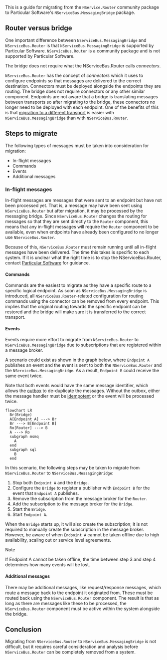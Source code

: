This is a guide for migrating from the `NService.Router` community package to Particular Software's `NServiceBus.MessagingBridge` package.

## Router versus bridge

One important difference between `NServiceBus.MessagingBridge` and `NServiceBus.Router` is that `NServiceBus.MessagingBridge` is supported by Particular Software. `NServiceBus.Router` is a community package and is not supported by Particular Software.

The bridge does not require what the NServiceBus.Router calls _connectors_.

`NServiceBus.Router` has the concept of _connectors_ which it uses to configure endpoints so that messages are delivered to the correct destination. Connectors must be deployed alongside the endpoints they are routing. The bridge does not require connectors or any other similar component. Endpoints are not aware that a bridge is translating messages between transports so after migrating to the bridge, these connectors no longer need to be deployed with each endpoint. One of the benefits of this is that [migration to a different transport](scenarios.md) is easier with `NServiceBus.MessagingBridge` than with `NServiceBus.Router`.

## Steps to migrate

The following types of messages must be taken into consideration for migration:

- In-flight messages
- Commands
- Events
- Additional messages

### In-flight messages

In-flight messages are messages that were sent to an endpoint but have not been processed yet. That is, a message may have been sent using `NServiceBus.Router` but after migration, it may be processed by the messaging bridge. Since `NServiceBus.Router` changes the routing for messages so that they are sent directly to the `Router` component, this means that any in-flight messages will require the `Router` component to be available, even when endpoints have already been configured to no longer use `NServiceBus.Router`.

Because of this, `NServiceBus.Router` must remain running until all in-flight messages have been delivered. The time this takes is specific to each system. If it is unclear what the right time is to stop the NServiceBus.Router, contact [Particular Software](https://particular.net/contactus) for guidance.

#### Commands

Commands are the easiest to migrate as they have a specific route to a specific logical endpoint. As soon as `NServiceBus.MessagingBridge` is introduced, all `NServiceBus.Router`-related configuration for routing commands using the connector can be removed from every endpoint. This implies that the original routing towards the specific endpoint can be restored and the bridge will make sure it is transferred to the correct transport.

#### Events

Events require more effort to migrate from `NServiceBus.Router` to `NServiceBus.MessagingBridge` due to subscriptions that are registered within a message broker.

A scenario could exist as shown in the graph below, where `Endpoint A` publishes an event and the event is sent to both the `NServiceBus.Router` and the `NServiceBus.MessagingBridge`. As a result, `Endpoint B` could receive the same event twice.

Note that both events would have the same message identifier, which allows the [outbox](/nservicebus/outbox/) to de-duplicate the messages. Without the outbox, either the message handler must be [idempotent](/nservicebus/concepts/glossary.md#idempotence) or the event will be processed twice.

```mermaid
flowchart LR
  Br(Bridge)
  A[Endpoint A] ---> Br
  Br ---> B[Endpoint B]
  Ro[Router] ---> B
  A ---> Ro
  subgraph msmq
    A
  end
  subgraph sql
    B
  end
```

In this scenario, the following steps may be taken to migrate from `NServiceBus.Router` to `NServiceBus.MessagingBridge`:

1. Stop both `Endpoint A` and the `Bridge`.
2. Configure the `Bridge` to register a publisher with `Endpoint B` for the event that `Endpoint A` publishes.
3. Remove the subscription from the message broker for the `Router`.
4. Add the subscription to the message broker for the `Bridge`.
5. Start the `Bridge`.
6. Start `Endpoint A`.

When the `Bridge` starts up, it will also create the subscription; it is not required to manually create the subscription in the message broker. However, be aware of when `Endpoint A` cannot be taken offline due to high availability, scaling out or service level agreements.

> [!NOTE]
> If Endpoint A cannot be taken offline, the time between step 3 and step 4 determines how many events will be lost.

#### Additional messages

There may be additional messages, like request/response messages, which route a message back to the endpoint it originated from. These must be routed back using the `NServiceBus.Router` component. The result is that as long as there are messages like these to be processed, the `NServiceBus.Router` component must be active within the system alongside the bridge.

## Conclusion

Migrating from `NServiceBus.Router` to `NServiceBus.MessagingBridge` is not difficult, but it requires careful consideration and analysis before `NServiceBus.Router` can be completely removed from a system.
